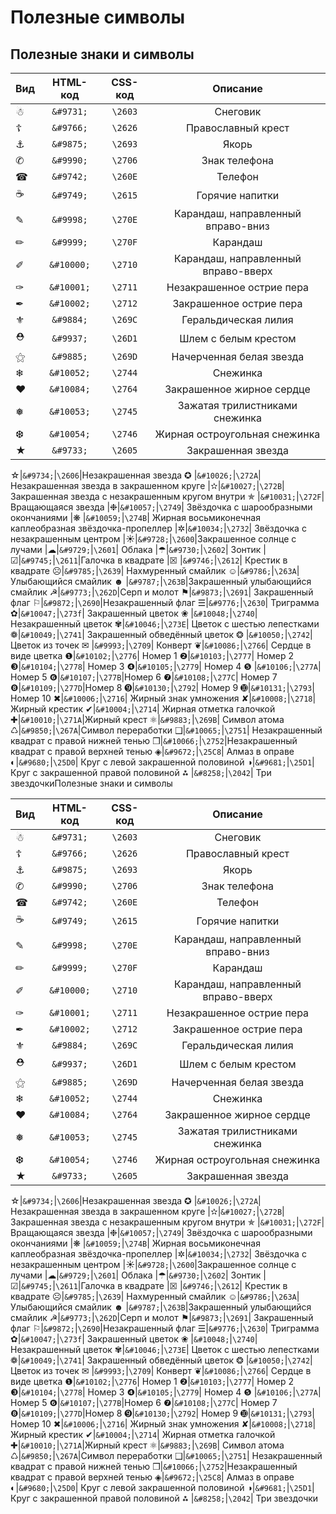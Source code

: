 # Полезные символы

## Полезные знаки и символы

| Вид | HTML-код | CSS-код | Описание |
| :--- | :---: | :---: | :---: |
| ☃ | `&#9731;` | `\2603` | Снеговик |
| ☦ | `&#9766;` | `\2626` | Православный крест |
| ⚓ | `&#9875;` | `\2693` | Якорь |
| ✆ | `&#9990;` | `\2706` | Знак телефона |
| ☎ | `&#9742;` | `\260E` | Телефон |
| ☕ | `&#9749;` | `\2615` | Горячие напитки |
| ✎ | `&#9998;` | `\270E` | Карандаш, направленный вправо-вниз |
| ✏ | `&#9999;` | `\270F` | Карандаш |
| ✐ | `&#10000;` | `\2710` | Карандаш, направленный вправо-вверх |
| ✑ | `&#10001;` | `\2711` | Незакрашенное острие пера |
| ✒ | `&#10002;` | `\2712` | Закрашенное острие пера |
| ⚜ | `&#9884;` | `\269C` | Геральдическая лилия |
| ⛑ | `&#9937;` | `\26D1` | Шлем с белым крестом |
| ⚝ | `&#9885;` | `\269D` | Начерченная белая звезда |
| ❄ | `&#10052;` | `\2744` | Снежинка |
| ❤ | `&#10084;` | `\2764` | Закрашенное жирное сердце |
| ❅ | `&#10053;` | `\2745` | Зажатая трилистниками снежинка |
| ❆ | `&#10054;` | `\2746` | Жирная остроугольная снежинка |
| ★ | `&#9733;` | `\2605` | Закрашенная звезда |

☆\|`&#9734;`\|`\2606`\|Незакрашенная звезда ✪ \|`&#10026;`\|`\272A`\| Незакрашенная звезда в закрашенном круге \|✫\|`&#10027;`\|`\272B`\| Закрашенная звезда с незакрашенным кругом внутри ✯ \|`&#10031;`\|`\272F`\|Вращающаяся звезда \|❉\|`&#10057;`\|`\2749`\| Звёздочка с шарообразными окончаниями \|❋ \|`&#10059;`\|`\274B`\| Жирная восьмиконечная каплеобразная звёздочка-пропеллер \|✲\|`&#10034;`\|`\2732`\| Звёздочка с незакрашенным центром \|☀\|`&#9728;`\|`\2600`\|Закрашенное солнце с лучами \|☁\|`&#9729;`\|`\2601`\| Облака \|☂\|`&#9730;`\|`\2602`\| Зонтик \|☑\|`&#9745;`\|`\2611`\|Галочка в квадрате \|☒ \|`&#9746;`\|`\2612`\| Крестик в квадрате ☹\|`&#9785;`\|`\2639`\| Нахмуренный смайлик ☺\|`&#9786;`\|`\263A`\|Улыбающийся смайлик ☻ \|`&#9787;`\|`\263B`\|Закрашенный улыбающийся смайлик ☭\|`&#9773;`\|`\262D`\|Серп и молот ⚑\|`&#9873;`\|`\2691`\| Закрашенный флаг ⚐\|`&#9872;`\|`\2690`\|Незакрашенный флаг ☰\|`&#9776;`\|`\2630`\| Триграмма ✿\|`&#10047;`\|`\273f`\| Закрашенный цветок ❀ \|`&#10048;`\|`\2740`\| Незакрашенный цветок ✾\|`&#10046;`\|`\273E`\| Цветок с шестью лепестками ❁\|`&#10049;`\|`\2741`\| Закрашенный обведённый цветок ❂ \|`&#10050;`\|`\2742`\| Цветок из точек ✉ \|`&#9993;`\|`\2709`\| Конверт ❦\|`&#10086;`\|`\2766`\| Сердце в виде цветка ❶\|`&#10102;`\|`\2776`\| Номер 1 ❷\|`&#10103;`\|`\2777`\| Номер 2 ❸\|`&#10104;`\|`\2778`\| Номер 3 ❹\|`&#10105;`\|`\2779`\| Номер 4 ❺ \|`&#10106;`\|`\277A`\| Номер 5 ❻\|`&#10107;`\|`\277B`\|Номер 6 ❼\|`&#10108;`\|`\277C`\| Номер 7 ❽\|`&#10109;`\|`\277D`\|Номер 8 ➒\|`&#10130;`\|`\2792`\| Номер 9 ➓\|`&#10131;`\|`\2793`\| Номер 10 ✖\|`&#10006;`\|`\2716`\| Жирный знак умножения ✘\|`&#10008;`\|`\2718`\| Жирный крестик ✔\|`&#10004;`\|`\2714`\| Жирная отметка галочкой ✚\|`&#10010;`\|`\271A`\|Жирный крест ⚛\|`&#9883;`\|`\269B`\| Символ атома ♺\|`&#9850;`\|`\267A`\|Символ переработки ❑\|`&#10065;`\|`\2751`\| Незакрашенный квадрат с правой нижней тенью ❒\|`&#10066;`\|`\2752`\|Незакрашенный квадрат с правой верхней тенью ◈\|`&#9672;`\|`\25C8`\| Алмаз в оправе ◐\|`&#9680;`\|`\25D0`\| Круг с левой закрашенной половиной ◑\|`&#9681;`\|`\25D1`\|Круг с закрашенной правой половиной ⁂ \|`&#8258;`\|`\2042`\| Три звездочкиПолезные знаки и символы

| Вид | HTML-код | CSS-код | Описание |
| :--- | :---: | :---: | :---: |
| ☃ | `&#9731;` | `\2603` | Снеговик |
| ☦ | `&#9766;` | `\2626` | Православный крест |
| ⚓ | `&#9875;` | `\2693` | Якорь |
| ✆ | `&#9990;` | `\2706` | Знак телефона |
| ☎ | `&#9742;` | `\260E` | Телефон |
| ☕ | `&#9749;` | `\2615` | Горячие напитки |
| ✎ | `&#9998;` | `\270E` | Карандаш, направленный вправо-вниз |
| ✏ | `&#9999;` | `\270F` | Карандаш |
| ✐ | `&#10000;` | `\2710` | Карандаш, направленный вправо-вверх |
| ✑ | `&#10001;` | `\2711` | Незакрашенное острие пера |
| ✒ | `&#10002;` | `\2712` | Закрашенное острие пера |
| ⚜ | `&#9884;` | `\269C` | Геральдическая лилия |
| ⛑ | `&#9937;` | `\26D1` | Шлем с белым крестом |
| ⚝ | `&#9885;` | `\269D` | Начерченная белая звезда |
| ❄ | `&#10052;` | `\2744` | Снежинка |
| ❤ | `&#10084;` | `\2764` | Закрашенное жирное сердце |
| ❅ | `&#10053;` | `\2745` | Зажатая трилистниками снежинка |
| ❆ | `&#10054;` | `\2746` | Жирная остроугольная снежинка |
| ★ | `&#9733;` | `\2605` | Закрашенная звезда |

☆\|`&#9734;`\|`\2606`\|Незакрашенная звезда ✪ \|`&#10026;`\|`\272A`\| Незакрашенная звезда в закрашенном круге \|✫\|`&#10027;`\|`\272B`\| Закрашенная звезда с незакрашенным кругом внутри ✯ \|`&#10031;`\|`\272F`\|Вращающаяся звезда \|❉\|`&#10057;`\|`\2749`\| Звёздочка с шарообразными окончаниями \|❋ \|`&#10059;`\|`\274B`\| Жирная восьмиконечная каплеобразная звёздочка-пропеллер \|✲\|`&#10034;`\|`\2732`\| Звёздочка с незакрашенным центром \|☀\|`&#9728;`\|`\2600`\|Закрашенное солнце с лучами \|☁\|`&#9729;`\|`\2601`\| Облака \|☂\|`&#9730;`\|`\2602`\| Зонтик \|☑\|`&#9745;`\|`\2611`\|Галочка в квадрате \|☒ \|`&#9746;`\|`\2612`\| Крестик в квадрате ☹\|`&#9785;`\|`\2639`\| Нахмуренный смайлик ☺\|`&#9786;`\|`\263A`\|Улыбающийся смайлик ☻ \|`&#9787;`\|`\263B`\|Закрашенный улыбающийся смайлик ☭\|`&#9773;`\|`\262D`\|Серп и молот ⚑\|`&#9873;`\|`\2691`\| Закрашенный флаг ⚐\|`&#9872;`\|`\2690`\|Незакрашенный флаг ☰\|`&#9776;`\|`\2630`\| Триграмма ✿\|`&#10047;`\|`\273f`\| Закрашенный цветок ❀ \|`&#10048;`\|`\2740`\| Незакрашенный цветок ✾\|`&#10046;`\|`\273E`\| Цветок с шестью лепестками ❁\|`&#10049;`\|`\2741`\| Закрашенный обведённый цветок ❂ \|`&#10050;`\|`\2742`\| Цветок из точек ✉ \|`&#9993;`\|`\2709`\| Конверт ❦\|`&#10086;`\|`\2766`\| Сердце в виде цветка ❶\|`&#10102;`\|`\2776`\| Номер 1 ❷\|`&#10103;`\|`\2777`\| Номер 2 ❸\|`&#10104;`\|`\2778`\| Номер 3 ❹\|`&#10105;`\|`\2779`\| Номер 4 ❺ \|`&#10106;`\|`\277A`\| Номер 5 ❻\|`&#10107;`\|`\277B`\|Номер 6 ❼\|`&#10108;`\|`\277C`\| Номер 7 ❽\|`&#10109;`\|`\277D`\|Номер 8 ➒\|`&#10130;`\|`\2792`\| Номер 9 ➓\|`&#10131;`\|`\2793`\| Номер 10 ✖\|`&#10006;`\|`\2716`\| Жирный знак умножения ✘\|`&#10008;`\|`\2718`\| Жирный крестик ✔\|`&#10004;`\|`\2714`\| Жирная отметка галочкой ✚\|`&#10010;`\|`\271A`\|Жирный крест ⚛\|`&#9883;`\|`\269B`\| Символ атома ♺\|`&#9850;`\|`\267A`\|Символ переработки ❑\|`&#10065;`\|`\2751`\| Незакрашенный квадрат с правой нижней тенью ❒\|`&#10066;`\|`\2752`\|Незакрашенный квадрат с правой верхней тенью ◈\|`&#9672;`\|`\25C8`\| Алмаз в оправе ◐\|`&#9680;`\|`\25D0`\| Круг с левой закрашенной половиной ◑\|`&#9681;`\|`\25D1`\|Круг с закрашенной правой половиной ⁂ \|`&#8258;`\|`\2042`\| Три звездочки

